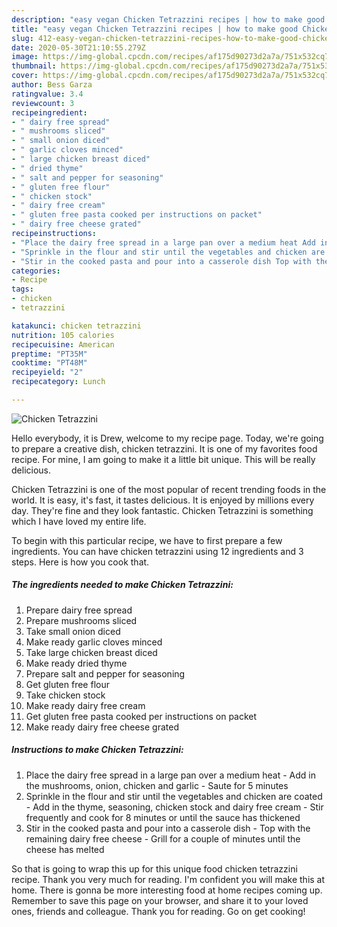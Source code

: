 ```yaml
---
description: "easy vegan Chicken Tetrazzini recipes | how to make good Chicken Tetrazzini"
title: "easy vegan Chicken Tetrazzini recipes | how to make good Chicken Tetrazzini"
slug: 412-easy-vegan-chicken-tetrazzini-recipes-how-to-make-good-chicken-tetrazzini
date: 2020-05-30T21:10:55.279Z
image: https://img-global.cpcdn.com/recipes/af175d90273d2a7a/751x532cq70/chicken-tetrazzini-recipe-main-photo.jpg
thumbnail: https://img-global.cpcdn.com/recipes/af175d90273d2a7a/751x532cq70/chicken-tetrazzini-recipe-main-photo.jpg
cover: https://img-global.cpcdn.com/recipes/af175d90273d2a7a/751x532cq70/chicken-tetrazzini-recipe-main-photo.jpg
author: Bess Garza
ratingvalue: 3.4
reviewcount: 3
recipeingredient:
- " dairy free spread"
- " mushrooms sliced"
- " small onion diced"
- " garlic cloves minced"
- " large chicken breast diced"
- " dried thyme"
- " salt and pepper for seasoning"
- " gluten free flour"
- " chicken stock"
- " dairy free cream"
- " gluten free pasta cooked per instructions on packet"
- " dairy free cheese grated"
recipeinstructions:
- "Place the dairy free spread in a large pan over a medium heat Add in the mushrooms, onion, chicken and garlic Saute for 5 minutes"
- "Sprinkle in the flour and stir until the vegetables and chicken are coated Add in the thyme, seasoning, chicken stock and dairy free cream Stir frequently and cook for 8 minutes or until the sauce has thickened"
- "Stir in the cooked pasta and pour into a casserole dish Top with the remaining dairy free cheese Grill for a couple of minutes until the cheese has melted"
categories:
- Recipe
tags:
- chicken
- tetrazzini

katakunci: chicken tetrazzini 
nutrition: 105 calories
recipecuisine: American
preptime: "PT35M"
cooktime: "PT48M"
recipeyield: "2"
recipecategory: Lunch

---
```



![Chicken Tetrazzini](https://img-global.cpcdn.com/recipes/af175d90273d2a7a/751x532cq70/chicken-tetrazzini-recipe-main-photo.jpg)

Hello everybody, it is Drew, welcome to my recipe page. Today, we're going to prepare a creative dish, chicken tetrazzini. It is one of my favorites food recipe. For mine, I am going to make it a little bit unique. This will be really delicious.



Chicken Tetrazzini is one of the most popular of recent trending foods in the world. It is easy, it's fast, it tastes delicious. It is enjoyed by millions every day. They're fine and they look fantastic. Chicken Tetrazzini is something which I have loved my entire life.


To begin with this particular recipe, we have to first prepare a few ingredients. You can have chicken tetrazzini using 12 ingredients and 3 steps. Here is how you cook that.

<!--inarticleads1-->

##### The ingredients needed to make Chicken Tetrazzini:

1. Prepare  dairy free spread
1. Prepare  mushrooms sliced
1. Take  small onion diced
1. Make ready  garlic cloves minced
1. Take  large chicken breast diced
1. Make ready  dried thyme
1. Prepare  salt and pepper for seasoning
1. Get  gluten free flour
1. Take  chicken stock
1. Make ready  dairy free cream
1. Get  gluten free pasta cooked per instructions on packet
1. Make ready  dairy free cheese grated




<!--inarticleads2-->

##### Instructions to make Chicken Tetrazzini:

1. Place the dairy free spread in a large pan over a medium heat - Add in the mushrooms, onion, chicken and garlic - Saute for 5 minutes
1. Sprinkle in the flour and stir until the vegetables and chicken are coated - Add in the thyme, seasoning, chicken stock and dairy free cream - Stir frequently and cook for 8 minutes or until the sauce has thickened
1. Stir in the cooked pasta and pour into a casserole dish - Top with the remaining dairy free cheese - Grill for a couple of minutes until the cheese has melted




So that is going to wrap this up for this unique food chicken tetrazzini recipe. Thank you very much for reading. I'm confident you will make this at home. There is gonna be more interesting food at home recipes coming up. Remember to save this page on your browser, and share it to your loved ones, friends and colleague. Thank you for reading. Go on get cooking!
